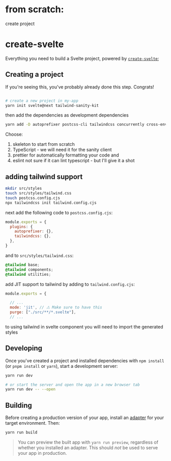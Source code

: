 # from scratch:

create project


# create-svelte

Everything you need to build a Svelte project, powered by [`create-svelte`](https://github.com/sveltejs/kit/tree/master/packages/create-svelte);

## Creating a project

If you're seeing this, you've probably already done this step. Congrats!

```bash

# create a new project in my-app
yarn init svelte@next tailwind-sanity-kit

```
then add the dependencies as development dependencies

``` bash
yarn add -D autoprefixer postcss-cli tailwindcss concurrently cross-env @sanity/client snarkdown

```
Choose:
1. skeleton to start from scratch
1. TypeScript - we will need it for the sanity client
1. prettier for automatically formatting your code and 
1. eslint not sure if it can lint typescript - but I'll give it a shot

## adding tailwind support

``` bash
mkdir src/styles
touch src/styles/tailwind.css
touch postcss.config.cjs
npx tailwindcss init tailwind.config.cjs
```

next add the following code to `postcss.config.cjs`:
``` js
module.exports = {
  plugins: {
    autoprefixer: {},
    tailwindcss: {},
  },
}
```

and to `src/styles/tailwind.css`:

``` css
@tailwind base;
@tailwind components;
@tailwind utilities;
```

add JIT support to tailwind by adding to `tailwind.config.cjs`:

```js
module.exports = {

  // ...
  mode: 'jit', // ⚠ Make sure to have this
  purge: ["./src/**/*.svelte"],
  // ...
```

to using tailwind in svelte component you will need to import the generated styles
<script >
  import "../styles/tailwind-output.css";
</script>



## Developing

Once you've created a project and installed dependencies with `npm install` (or `pnpm install` or `yarn`), start a development server:

```bash
yarn run dev

# or start the server and open the app in a new browser tab
yarn run dev -- --open
```

## Building

Before creating a production version of your app, install an [adapter](https://kit.svelte.dev/docs#adapters) for your target environment. Then:

```bash
yarn run build
```

> You can preview the built app with `yarn run preview`, regardless of whether you installed an adapter. This should _not_ be used to serve your app in production.
